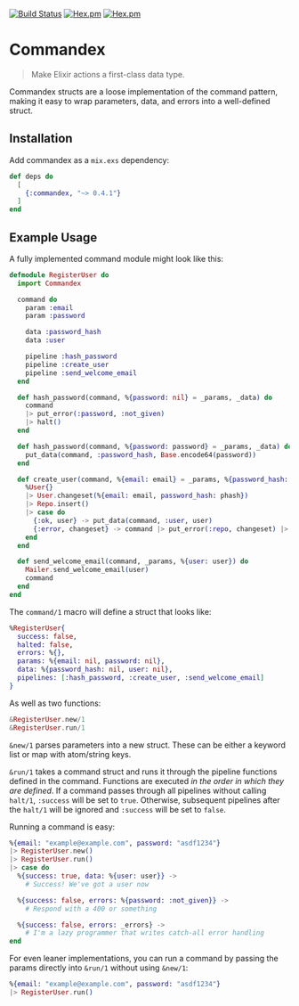 [![Build Status](https://travis-ci.org/codedge-llc/commandex.svg?branch=master)](https://travis-ci.org/codedge-llc/commandex)
[![Hex.pm](http://img.shields.io/hexpm/v/commandex.svg)](https://hex.pm/packages/commandex)
[![Hex.pm](http://img.shields.io/hexpm/dt/commandex.svg)](https://hex.pm/packages/commandex)

# Commandex

> Make Elixir actions a first-class data type.

Commandex structs are a loose implementation of the command pattern, making it easy
to wrap parameters, data, and errors into a well-defined struct.

## Installation

Add commandex as a `mix.exs` dependency:

```elixir
def deps do
  [
    {:commandex, "~> 0.4.1"}
  ]
end
```

## Example Usage

A fully implemented command module might look like this:

```elixir
defmodule RegisterUser do
  import Commandex

  command do
    param :email
    param :password

    data :password_hash
    data :user

    pipeline :hash_password
    pipeline :create_user
    pipeline :send_welcome_email
  end

  def hash_password(command, %{password: nil} = _params, _data) do
    command
    |> put_error(:password, :not_given)
    |> halt()
  end

  def hash_password(command, %{password: password} = _params, _data) do
    put_data(command, :password_hash, Base.encode64(password))
  end

  def create_user(command, %{email: email} = _params, %{password_hash: phash} = _data) do
    %User{}
    |> User.changeset(%{email: email, password_hash: phash})
    |> Repo.insert()
    |> case do
      {:ok, user} -> put_data(command, :user, user)
      {:error, changeset} -> command |> put_error(:repo, changeset) |> halt()
    end
  end

  def send_welcome_email(command, _params, %{user: user}) do
    Mailer.send_welcome_email(user)
    command
  end
end
```

The `command/1` macro will define a struct that looks like:

```elixir
%RegisterUser{
  success: false,
  halted: false,
  errors: %{},
  params: %{email: nil, password: nil},
  data: %{password_hash: nil, user: nil},
  pipelines: [:hash_password, :create_user, :send_welcome_email]
}
```

As well as two functions:

```elixir
&RegisterUser.new/1
&RegisterUser.run/1
```

`&new/1` parses parameters into a new struct. These can be either a keyword list
or map with atom/string keys.

`&run/1` takes a command struct and runs it through the pipeline functions defined
in the command. Functions are executed _in the order in which they are defined_.
If a command passes through all pipelines without calling `halt/1`, `:success`
will be set to `true`. Otherwise, subsequent pipelines after the `halt/1` will
be ignored and `:success` will be set to `false`.

Running a command is easy:

```elixir
%{email: "example@example.com", password: "asdf1234"}
|> RegisterUser.new()
|> RegisterUser.run()
|> case do
  %{success: true, data: %{user: user}} ->
    # Success! We've got a user now

  %{success: false, errors: %{password: :not_given}} ->
    # Respond with a 400 or something

  %{success: false, errors: _errors} ->
    # I'm a lazy programmer that writes catch-all error handling
end
```

For even leaner implementations, you can run a command by passing
the params directly into `&run/1` without using `&new/1`:

```elixir
%{email: "example@example.com", password: "asdf1234"}
|> RegisterUser.run()
```

